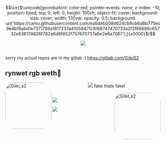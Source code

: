 ```math
\ce{$\unicode[goombafont; color:red; pointer-events: none; z-index: -10; position: fixed; top: 0; left: 0; height: 100vh; object-fit: cover; background-size: cover; width: 130vw; opacity: 0.5; background: url('https://camo.githubusercontent.com/ea6deb008d624cb9cb6d8b775ec9e4b19abd1e7371799a1817237a41059471c9/68747470733a2f2f66696c65732e636174626f782e6d6f652f757670737a6e2e6a7067');]{x0000}$}
```

<p align="center">
  <img src="https://external-content.duckduckgo.com/iu/?u=https%3A%2F%2Fmedia.tenor.com%2FzQnR8gX-ce8AAAAi%2Fhey-floppa.gif&f=1&nofb=1&ipt=904cef39cccf3182e1c76ccb76005fe32737fe4aeddfe565e9153b249c9db443&ipo=images" /><br><br>
</p>

sorry my actual repos are in my gitlab :)
https://gitlab.com/GiikiS2

## rynwet rgb weth🤠
<div>
<img align="left" alt="Giiki_s2" height="150" style="border-radius: 30px;" src="https://files.catbox.moe/uvpszn.jpg">
<p align="center">
  <img src="https://github-readme-stats.vercel.app/api/top-langs/?username=giikis2&show_icons=true&hide_border=true&theme=tokyonight&langs_count=10&layout=compact"/>
  fake thats fake!
</p>
  <img align="right" alt="Giiki_s2" height="150" style="border-radius: 30px;" src="https://files.catbox.moe/euk3ju.png">
</div>
  
  ##
 
<div> 
  <a href="https://www.youtube.com/channel/UCSCSoy_8oSh7Lgo0W0N1-uw" target="_blank"><img src="https://img.shields.io/badge/YouTube-FF0000?style=for-the-badge&logo=youtube&logoColor=white" target="_blank"></a>

 <a href="https://discord.com/users/240269142848962560" target="_blank"><img src="https://img.shields.io/badge/Discord-7289DA?style=for-the-badge&logo=discord&logoColor=white" target="_blank"></a> 
</div>
